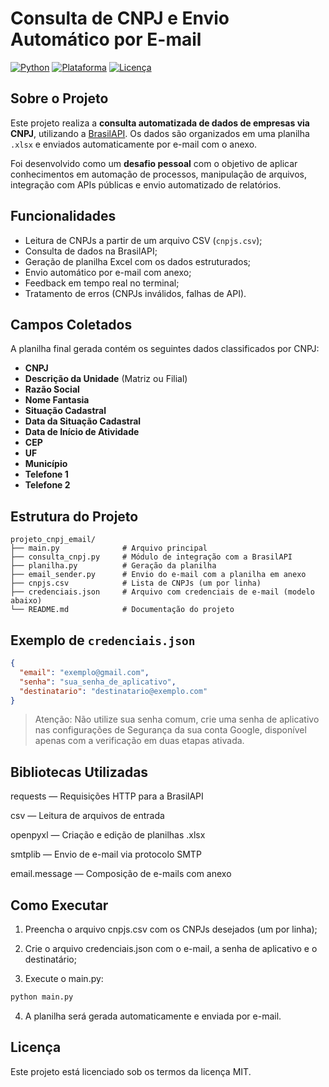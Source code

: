 # Consulta de CNPJ e Envio Automático por E-mail

[![Python](https://img.shields.io/badge/Python-3.10%2B-blue?logo=python)](https://www.python.org/)
[![Plataforma](https://img.shields.io/badge/Executavel-Windows%20%7C%20Linux%20%7C%20Android-informational?logo=codeforces)]()
[![Licença](https://img.shields.io/badge/Licença-MIT-green)](LICENSE)

## Sobre o Projeto

Este projeto realiza a **consulta automatizada de dados de empresas via CNPJ**, utilizando a [BrasilAPI](https://brasilapi.com.br/). Os dados são organizados em uma planilha `.xlsx` e enviados automaticamente por e-mail com o anexo.

Foi desenvolvido como um **desafio pessoal** com o objetivo de aplicar conhecimentos em automação de processos, manipulação de arquivos, integração com APIs públicas e envio automatizado de relatórios.

## Funcionalidades

- Leitura de CNPJs a partir de um arquivo CSV (`cnpjs.csv`);
- Consulta de dados na BrasilAPI;
- Geração de planilha Excel com os dados estruturados;
- Envio automático por e-mail com anexo;
- Feedback em tempo real no terminal;
- Tratamento de erros (CNPJs inválidos, falhas de API).

## Campos Coletados

A planilha final gerada contém os seguintes dados classificados por CNPJ:

- **CNPJ**
- **Descrição da Unidade** (Matriz ou Filial)
- **Razão Social**
- **Nome Fantasia**
- **Situação Cadastral**
- **Data da Situação Cadastral**
- **Data de Início de Atividade**
- **CEP**
- **UF**
- **Município**
- **Telefone 1**
- **Telefone 2**

## Estrutura do Projeto

```
projeto_cnpj_email/
├── main.py              # Arquivo principal
├── consulta_cnpj.py     # Módulo de integração com a BrasilAPI
├── planilha.py          # Geração da planilha
├── email_sender.py      # Envio do e-mail com a planilha em anexo
├── cnpjs.csv            # Lista de CNPJs (um por linha)
├── credenciais.json     # Arquivo com credenciais de e-mail (modelo abaixo)
└── README.md            # Documentação do projeto
```

## Exemplo de `credenciais.json`

```json
{
  "email": "exemplo@gmail.com",
  "senha": "sua_senha_de_aplicativo",
  "destinatario": "destinatario@exemplo.com"
}
```

> Atenção: Não utilize sua senha comum, crie uma senha de aplicativo nas configurações de Segurança da sua conta Google, disponível apenas com a verificação em duas etapas ativada.

## Bibliotecas Utilizadas

requests — Requisições HTTP para a BrasilAPI

csv — Leitura de arquivos de entrada

openpyxl — Criação e edição de planilhas .xlsx

smtplib — Envio de e-mail via protocolo SMTP

email.message — Composição de e-mails com anexo


## Como Executar

1. Preencha o arquivo cnpjs.csv com os CNPJs desejados (um por linha);

2. Crie o arquivo credenciais.json com o e-mail, a senha de aplicativo e o destinatário;

3. Execute o main.py:

```python
python main.py
```
4. A planilha será gerada automaticamente e enviada por e-mail.

## Licença

Este projeto está licenciado sob os termos da licença MIT.
